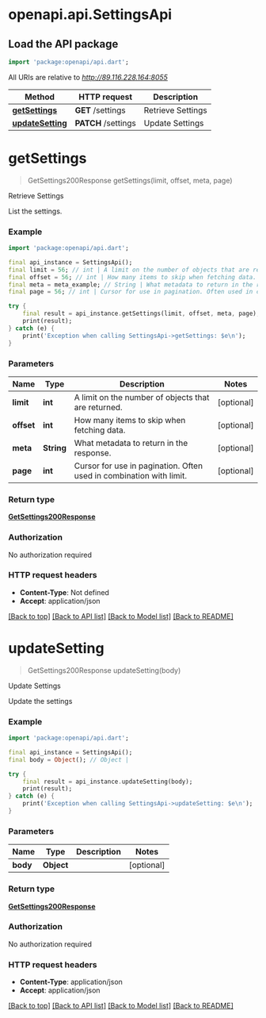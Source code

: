 # openapi.api.SettingsApi

## Load the API package
```dart
import 'package:openapi/api.dart';
```

All URIs are relative to *http://89.116.228.164:8055*

Method | HTTP request | Description
------------- | ------------- | -------------
[**getSettings**](SettingsApi.md#getsettings) | **GET** /settings | Retrieve Settings
[**updateSetting**](SettingsApi.md#updatesetting) | **PATCH** /settings | Update Settings


# **getSettings**
> GetSettings200Response getSettings(limit, offset, meta, page)

Retrieve Settings

List the settings.

### Example
```dart
import 'package:openapi/api.dart';

final api_instance = SettingsApi();
final limit = 56; // int | A limit on the number of objects that are returned.
final offset = 56; // int | How many items to skip when fetching data.
final meta = meta_example; // String | What metadata to return in the response.
final page = 56; // int | Cursor for use in pagination. Often used in combination with limit.

try {
    final result = api_instance.getSettings(limit, offset, meta, page);
    print(result);
} catch (e) {
    print('Exception when calling SettingsApi->getSettings: $e\n');
}
```

### Parameters

Name | Type | Description  | Notes
------------- | ------------- | ------------- | -------------
 **limit** | **int**| A limit on the number of objects that are returned. | [optional] 
 **offset** | **int**| How many items to skip when fetching data. | [optional] 
 **meta** | **String**| What metadata to return in the response. | [optional] 
 **page** | **int**| Cursor for use in pagination. Often used in combination with limit. | [optional] 

### Return type

[**GetSettings200Response**](GetSettings200Response.md)

### Authorization

No authorization required

### HTTP request headers

 - **Content-Type**: Not defined
 - **Accept**: application/json

[[Back to top]](#) [[Back to API list]](../README.md#documentation-for-api-endpoints) [[Back to Model list]](../README.md#documentation-for-models) [[Back to README]](../README.md)

# **updateSetting**
> GetSettings200Response updateSetting(body)

Update Settings

Update the settings

### Example
```dart
import 'package:openapi/api.dart';

final api_instance = SettingsApi();
final body = Object(); // Object | 

try {
    final result = api_instance.updateSetting(body);
    print(result);
} catch (e) {
    print('Exception when calling SettingsApi->updateSetting: $e\n');
}
```

### Parameters

Name | Type | Description  | Notes
------------- | ------------- | ------------- | -------------
 **body** | **Object**|  | [optional] 

### Return type

[**GetSettings200Response**](GetSettings200Response.md)

### Authorization

No authorization required

### HTTP request headers

 - **Content-Type**: application/json
 - **Accept**: application/json

[[Back to top]](#) [[Back to API list]](../README.md#documentation-for-api-endpoints) [[Back to Model list]](../README.md#documentation-for-models) [[Back to README]](../README.md)


